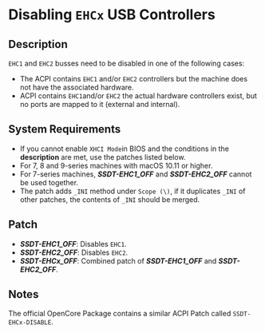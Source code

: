 # Disabling `EHCx` USB Controllers

## Description
`EHC1` and `EHC2` busses need to be disabled in one of the following cases:

- The ACPI contains `EHC1` and/or `EHC2` controllers but the machine does not have the associated hardware.
- ACPI contains `EHC1`and/or `EHC2` the actual hardware controllers exist, but no ports are mapped to it (external and internal).

## System Requirements
- If you cannot enable `XHCI Mode`in BIOS and the conditions in the **description** are met, use the patches listed below.
- For 7, 8 and 9-series machines with macOS 10.11 or higher.
- For 7-series machines, ***SSDT-EHC1_OFF*** and ***SSDT-EHC2_OFF*** cannot be used together.
- The patch adds `_INI` method under `Scope (\)`, if it duplicates `_INI` of other patches, the contents of `_INI` should be merged.

## Patch
- ***SSDT-EHC1_OFF***: Disables `EHC1`.
- ***SSDT-EHC2_OFF***: Disables `EHC2`.
- ***SSDT-EHCx_OFF***: Combined patch of ***SSDT-EHC1_OFF*** and ***SSDT-EHC2_OFF***.

## Notes
The official OpenCore Package contains a similar ACPI Patch called `SSDT-EHCx-DISABLE`.


